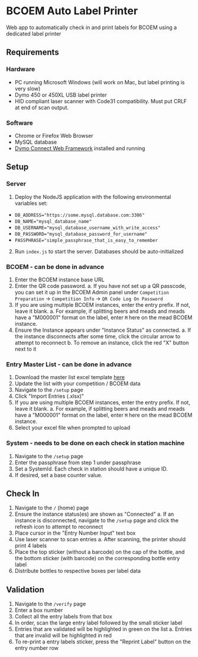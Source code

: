# BCOEM Auto Label Printer
Web app to automatically check in and print labels for BCOEM using a dedicated label printer

## Requirements
### Hardware
- PC running Microsoft Windows (will work on Mac, but label printing is very slow)
- Dymo 450 or 450XL USB label printer
- HID compliant laser scanner with Code31 compatibility. Must put CRLF at end of scan output.

### Software
- Chrome or Firefox Web Browser
- MySQL database
- [Dymo Connect Web Framework](https://s3.amazonaws.com/download.dymo.com/dymo/Software/Win/DCDSetup1.3.2.18.exe) installed and running

## Setup
### Server
1. Deploy the NodeJS application with the following environmental variables set:
  - `DB_ADDRESS="https://some.mysql.database.com:3306"`
  - `DB_NAME="mysql_database_name"`
  - `DB_USERNAME="mysql_database_username_with_write_access"`
  - `DB_PASSWORD="mysql_database_password_for_username"`
  - `PASSPHRASE="simple_passphrase_that_is_easy_to_remember`
2. Run `index.js` to start the server. Databases should be auto-initialized

### BCOEM - can be done in advance
1. Enter the BCOEM instance base URL
2. Enter the QR code password. 
  a. If you have not set up a QR passcode, you can set it up in the BCOEM Admin panel under `Competition Preparation` -> `Competition Info` -> `QR Code Log On Password`
3. If you are using multiple BCOEM instances, enter the entry prefix. If not, leave it blank.
  a. For example, if splitting beers and meads and meads have a "M000001" format on the label, enter `M` here on the mead BCOEM instance. 
4. Ensure the Instance appears under "Instance Status" as connected.
  a. If the instance disconnects after some time, click the circular arrow to attempt to reconnect
  b. To remove an instance, click the red "X" button next to it

### Entry Master List - can be done in advance
1. Download the master list excel template [here](https://github.com/CIA-Homebrew/bcoem-auto-label-printer/raw/main/UPLOAD_TEMPLATE.xlsx)
2. Update the list with your competition / BCOEM data
3. Navigate to the `/setup` page
4. Click "Import Entries (.xlsx)"
5. If you are using multiple BCOEM instances, enter the entry prefix. If not, leave it blank.
  a. For example, if splitting beers and meads and meads have a "M000001" format on the label, enter `M` here on the mead BCOEM instance. 
6. Select your excel file when prompted to upload

### System - needs to be done on each check in station machine
1. Navigate to the `/setup` page
2. Enter the passphrase from step 1 under passphrase
3. Set a SystemId. Each check in station should have a unique ID.
4. If desired, set a base counter value. 

## Check In
1. Navigate to the `/` (home) page
2. Ensure the instance status(es) are shown as "Connected"
  a. If an instance is disconnected, navigate to the `/setup` page and click the refresh icon to attempt to reconnect
3. Place cursor in the "Entry Number Input" text box
4. Use laser scanner to scan entries
  a. After scanning, the printer should print 4 labels
5. Place the top sticker (without a barcode) on the cap of the bottle, and the bottom sticker (with barcode) on the corresponding bottle entry label
6. Distribute bottles to respective boxes per label data

## Validation
1. Navigate to the `/verify` page
2. Enter a box number
3. Collect all the entry labels from that box
4. In order, scan the large entry label followed by the small sticker label
5. Entries that are validated will be highlighted in green on the list
  a. Entries that are invalid will be highlighted in red
6. To re-print a entry labels sticker, press the "Reprint Label" button on the entry number row
